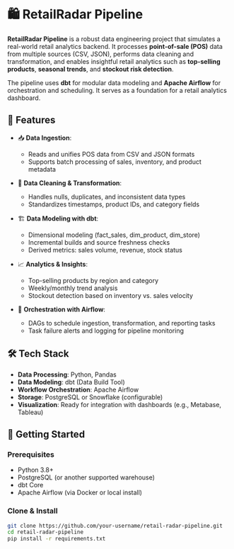 # 🛍️ RetailRadar Pipeline

**RetailRadar Pipeline** is a robust data engineering project that simulates a real-world retail analytics backend. It processes **point-of-sale (POS)** data from multiple sources (CSV, JSON), performs data cleaning and transformation, and enables insightful retail analytics such as **top-selling products**, **seasonal trends**, and **stockout risk detection**.

The pipeline uses **dbt** for modular data modeling and **Apache Airflow** for orchestration and scheduling. It serves as a foundation for a retail analytics dashboard.


## 📌 Features

- 📥 **Data Ingestion**:
  - Reads and unifies POS data from CSV and JSON formats
  - Supports batch processing of sales, inventory, and product metadata

- 🧹 **Data Cleaning & Transformation**:
  - Handles nulls, duplicates, and inconsistent data types
  - Standardizes timestamps, product IDs, and category fields

- 🏗 **Data Modeling with dbt**:
  - Dimensional modeling (fact_sales, dim_product, dim_store)
  - Incremental builds and source freshness checks
  - Derived metrics: sales volume, revenue, stock status

- 📈 **Analytics & Insights**:
  - Top-selling products by region and category
  - Weekly/monthly trend analysis
  - Stockout detection based on inventory vs. sales velocity

- 📆 **Orchestration with Airflow**:
  - DAGs to schedule ingestion, transformation, and reporting tasks
  - Task failure alerts and logging for pipeline monitoring


## 🛠️ Tech Stack

- **Data Processing**: Python, Pandas
- **Data Modeling**: dbt (Data Build Tool)
- **Workflow Orchestration**: Apache Airflow
- **Storage**: PostgreSQL or Snowflake (configurable)
- **Visualization**: Ready for integration with dashboards (e.g., Metabase, Tableau)



## 🚀 Getting Started

### Prerequisites

- Python 3.8+
- PostgreSQL (or another supported warehouse)
- dbt Core
- Apache Airflow (via Docker or local install)

### Clone & Install

```bash
git clone https://github.com/your-username/retail-radar-pipeline.git
cd retail-radar-pipeline
pip install -r requirements.txt
